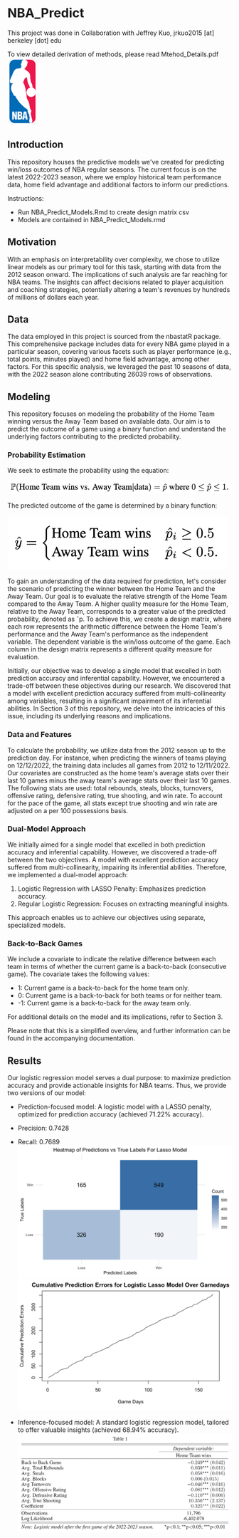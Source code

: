 # NBA_Predict

This project was done in Collaboration with Jeffrey Kuo, jrkuo2015 [at] berkeley [dot] edu

To view detailed derivation of methods, please read Mtehod_Details.pdf
![NBA Logo](./Images/nba_logo_small.png)
## Introduction

This repository houses the predictive models we've created for predicting win/loss outcomes of NBA regular seasons. The current focus is on the latest 2022-2023 season, where we employ historical team performance data, home field advantage and additional factors to inform our predictions.

Instructions: 
* Run NBA_Predict_Models.Rmd to create design matrix csv
* Models are contained in NBA_Predict_Models.rmd

## Motivation

With an emphasis on interpretability over complexity, we chose to utilize linear models as our primary tool for this task, starting with data from the 2012 season onward. The implications of such analysis are far reaching for NBA teams. The insights can affect decisions related to player acquisition and coaching strategies, potentially altering a team's revenues by hundreds of millions of dollars each year.

## Data

The data employed in this project is sourced from the nbastatR package. This comprehensive package includes data for every NBA game played in a particular season, covering various facets such as player performance (e.g., total points, minutes played) and home field advantage, among other factors. For this specific analysis, we leveraged the past 10 seasons of data, with the 2022 season alone contributing 26039 rows of observations.

## Modeling

This repository focuses on modeling the probability of the Home Team winning versus the Away Team based on available data. Our aim is to predict the outcome of a game using a binary function and understand the underlying factors contributing to the predicted probability.

### Probability Estimation

We seek to estimate the probability using the equation:

![Equation 1](./Images/equation_1.png)

The predicted outcome of the game is determined by a binary function:

![Equation 2](./Images/equation_2.png)

To gain an understanding of the data required for prediction, let's consider the scenario of predicting the winner between the Home Team and the Away Team. Our goal is to evaluate the relative strength of the Home Team compared to the Away Team. A higher quality measure for the Home Team, relative to the Away Team, corresponds to a greater value of the predicted probability, denoted as ˆp. To achieve this, we create a design matrix, where each row represents the arithmetic difference between the Home Team's performance and the Away Team's performance as the independent variable. The dependent variable is the win/loss outcome of the game. Each column in the design matrix represents a different quality measure for evaluation.

Initially, our objective was to develop a single model that excelled in both prediction accuracy and inferential capability. However, we encountered a trade-off between these objectives during our research. We discovered that a model with excellent prediction accuracy suffered from multi-collinearity among variables, resulting in a significant impairment of its inferential abilities. In Section 3 of this repository, we delve into the intricacies of this issue, including its underlying reasons and implications.

### Data and Features

To calculate the probability, we utilize data from the 2012 season up to the prediction day. For instance, when predicting the winners of teams playing on 12/12/2022, the training data includes all games from 2012 to 12/11/2022. Our covariates are constructed as the home team's average stats over their last 10 games minus the away team's average stats over their last 10 games. The following stats are used: total rebounds, steals, blocks, turnovers, offensive rating, defensive rating, true shooting, and win rate. To account for the pace of the game, all stats except true shooting and win rate are adjusted on a per 100 possessions basis.

### Dual-Model Approach

We initially aimed for a single model that excelled in both prediction accuracy and inferential capability. However, we discovered a trade-off between the two objectives. A model with excellent prediction accuracy suffered from multi-collinearity, impairing its inferential abilities. Therefore, we implemented a dual-model approach:

1. Logistic Regression with LASSO Penalty: Emphasizes prediction accuracy.
2. Regular Logistic Regression: Focuses on extracting meaningful insights.

This approach enables us to achieve our objectives using separate, specialized models.

### Back-to-Back Games

We include a covariate to indicate the relative difference between each team in terms of whether the current game is a back-to-back (consecutive game). The covariate takes the following values:
- 1: Current game is a back-to-back for the home team only.
- 0: Current game is a back-to-back for both teams or for neither team.
- -1: Current game is a back-to-back for the away team only.

For additional details on the model and its implications, refer to Section 3.

Please note that this is a simplified overview, and further information can be found in the accompanying documentation.

## Results

Our logistic regression model serves a dual purpose: to maximize prediction accuracy and provide actionable insights for NBA teams. Thus, we provide two versions of our model:

* Prediction-focused model: A logistic model with a LASSO penalty, optimized for prediction accuracy (achieved 71.22% accuracy).
* Precision: 0.7428
* Recall: 0.7689
![Confusion Matrix](./Images/heatmap_lasso.png)
![Model Performance Over time](./Images/lasso_plot.png)

* Inference-focused model: A standard logistic regression model, tailored to offer valuable insights (achieved 68.94% accuracy).
![Summary table](./Images/Logistic_Summary.png)
